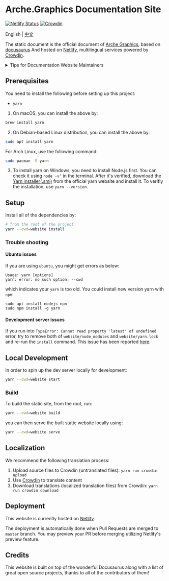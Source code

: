 # Arche.Graphics Documentation Site

[![Netlify Status](https://api.netlify.com/api/v1/badges/6efa698d-b180-4836-a596-09167462b860/deploy-status)](https://app.netlify.com/sites/archegraphics/deploys)
[![Crowdin](https://badges.crowdin.net/digitalarche/localized.svg)](https://crowdin.com/project/digitalarche)

[English]:./README.md

[中文]:./README-zh_CN.md

English | [中文]

The static document is the official document of [Arche Graphics](https://arche.graphics), based
on [docusaurus](https://docusaurus.io/)
And hosted on [Netlify](https://www.netlify.com), multilingual services powered by [Crowdin](https://crowdin.com).

<details>
  <summary>Tips for Documentation Website Maintainers</summary>

We follow the corresponding
[docusaurus guide](https://docusaurus.io/docs/i18n/crowdin#crowdin-tutorial) for the translation setup. Please refer to
the guide for technical details.

If you want to spin up the development server locally for a specific locale, add `--locale TARGET_LOCALE` after the
command. For example, in order to start the server for `zh-Hans`:

  ```bash
  yarn --cwd=website start --locale zh-Hans
  ```

To preview the translated website, you can use

  ```bash
  yarn --cwd=website run crowdin download
  ```

to download **approved** translations to your local disk, and run the `start` command listed above to preview the
website in your desired locale locally. Note you may need to set the corresponding environment variable
`CROWDIN_TOKEN` locally. It can be generated from the Crowdin settings page, if you have the right permission.

You need to periodically check/refactor the file structure on Crowdin for any source file refactor. Please see more
details [here](https://docusaurus.io/docs/i18n/crowdin#maintaining-your-site).
</details>

## Prerequisites

You need to install the following before setting up this project:

- `yarn`

1. On macOS, you can install the above by:

```bash
brew install yarn
```

2. On Debian-based Linux distribution, you can install the above by:

```bash
sudo apt install yarn
```

For Arch Linux, use the following command:

```bash
sudo pacman -S yarn
```

3. To install yarn on Windows, you need to install Node.js first. You can check it using `node -v‘` in the terminal.
   After it's verified, download the [Yarn installer(.smi)](https://classic.yarnpkg.com/en/docs/install#windows-stable)
   from the official yarn website and install it. To verifiy the installation, use `yarn --version`.

## Setup

Install all of the dependencies by:

```bash
# from the root of the project
yarn --cwd=website install
```

### Trouble shooting

#### Ubuntu issues

If you are using `ubuntu`, you might get errors as below:

```
Usage: yarn [options]
yarn: error: no such option: --cwd
```

which indicates your  `yarn` is too old. You could install new version yarn with `npm`:

```
sudo apt install nodejs npm
sudo npm install -g yarn
```

#### Development server issues

If you run into `TypeError: Cannot read property 'latest' of undefined` error, try to remove both
of `website/node_modules` and `website/yarn.lock` and re-run the
`install` command. This issue has been reported [here](https://github.com/facebook/docusaurus/issues/5106).

## Local Development

In order to spin up the dev server locally for development:

```bash
yarn --cwd=website start
```

### Build

To build the static site, from the root, run:

```bash
yarn --cwd=website build
```

you can then serve the built static website locally using:

```bash
yarn --cwd=website serve
```

## Localization

We recommend the following translation process:

1. Upload source files to Crowdin (untranslated files): ```yarn run crowdin upload```
2. Use [Crowdin](https://crowdin.com/project/digitalarche) to translate content
3. Download translations (localized translation files) from Crowdin: ```yarn run crowdin download```

## Deployment

This website is currently hosted on [Netlify](netlify.com).

The deployment is automatically done when Pull Requests are merged to `master` branch. You may preview your PR before
merging utilizing Netlify's preview feature.

## Credits

This website is built on top of the wonderful Docusaurus along with a list of great open source projects, thanks to all
of the contributors of them!
